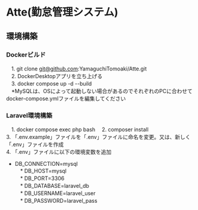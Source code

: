# Atte(勤怠管理システム)

## 環境構築
### Dockerビルド

　1. git clone git@github.com:YamaguchiTomoaki/Atte.git  
　2. DockerDesktopアプリを立ち上げる  
　3. docker compose up -d --build  
　*MySQLは、OSによって起動しない場合があるのでそれぞれのPCに合わせてdocker-compose.ymlファイルを編集してください  

### Laravel環境構築

　1. docker compose exec php bash
　2. composer install  
  3. 「.env.example」ファイルを「.env」ファイルに命名を変更。又は、新しく「.env」ファイルを作成  
  4. 「.env」ファイルに以下の環境変数を追加

  * DB_CONNECTION=mysql  
　* DB_HOST=mysql  
　* DB_PORT=3306  
　* DB_DATABASE=laravel_db  
　* DB_USERNAME=laravel_user  
　* DB_PASSWORD=laravel_pass  
